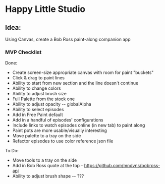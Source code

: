 # Happy Little Studio

## Idea:

Using Canvas, create a Bob Ross paint-along companion app

### MVP Checklist
Done:
* Create screen-size appropriate canvas with room for paint "buckets"
* Click & drag to paint lines
* Ability to start from new section and the line doesn't continue
* Ability to change colors
* Ability to adjust brush size
* Full Palette from the stock one
* Ability to adjust opacity -- globalAlpha
* Ability to select episodes
* Add in Free Paint default
* Add in a handful of episodes' configurations
* Include links to watch episodes online (in new tab) to paint along
* Paint pots are more usable/visually interesting
* Move palette to a tray on the side
* Refactor episodes to use color reference json file


To Do:
* Move tools to a tray on the side
* Add in Bob Ross quote at the top - https://github.com/mndvns/bobross-api
* Ability to adjust brush shape -- ???
